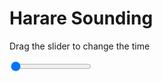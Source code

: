 <h1>Harare Sounding</h1>
<p>Drag the slider to change the time</p>

<div class="slidecontainer">
<input oninput='setImage(this)' class="slider" type="range" min="0" max="2" value="0" step="1" />
<img id='img'/>
</div>

<script>
var img = document.getElementById('img');
var img_array = ['/assets/images/skwt/skd_harare_wrfout_d01_2020-06-06_12:00:00.png',
'/assets/images/skwt/skd_harare_wrfout_d01_2020-06-06_18:00:00.png',];
function setImage(obj)
{
        var value = obj.value;
        img.src = img_array[value];

}
</script>
